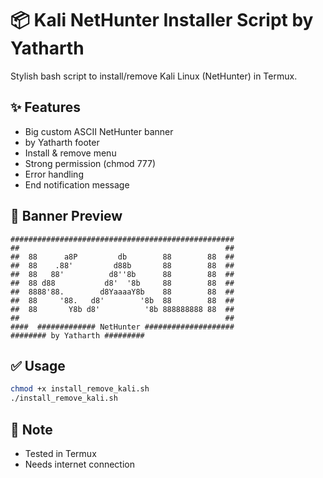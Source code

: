 # 📦 Kali NetHunter Installer Script by Yatharth

Stylish bash script to install/remove Kali Linux (NetHunter) in Termux.

## ✨ Features
- Big custom ASCII NetHunter banner
- by Yatharth footer
- Install & remove menu
- Strong permission (chmod 777)
- Error handling
- End notification message

## 🐉 Banner Preview
```
##################################################
##                                              ##
##  88      a8P         db        88        88  ##
##  88    .88'         d88b       88        88  ##
##  88   88'          d8''8b      88        88  ##
##  88 d88           d8'  '8b     88        88  ##
##  8888'88.        d8YaaaaY8b    88        88  ##
##  88     '88.   d8'        '8b  88        88  ##
##  88       Y8b d8'          '8b 888888888 88  ##
##                                              ##
####  ############# NetHunter ####################
######## by Yatharth #########
```

## ✅ Usage
```bash
chmod +x install_remove_kali.sh
./install_remove_kali.sh
```

## 📢 Note
- Tested in Termux
- Needs internet connection

